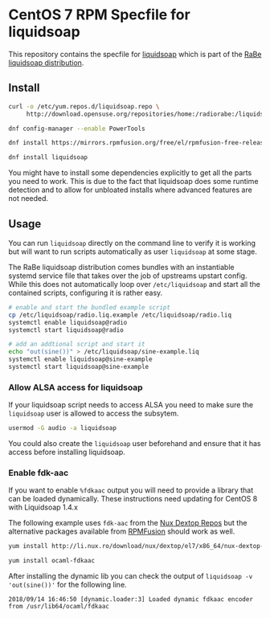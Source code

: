# CentOS 7 RPM Specfile for liquidsoap

This repository contains the specfile for [liquidsoap](http://liquidsoap.info/) which is part of the [RaBe liquidsoap distribution](https://build.opensuse.org/project/show/home:radiorabe:liquidsoap).

## Install

```bash
curl -o /etc/yum.repos.d/liquidsoap.repo \
     http://download.opensuse.org/repositories/home:/radiorabe:/liquidsoap/CentOS_8/home:radiorabe:liquidsoap.repo

dnf config-manager --enable PowerTools

dnf install https://mirrors.rpmfusion.org/free/el/rpmfusion-free-release-8.noarch.rpm

dnf install liquidsoap
```

You might have to install some dependencies explicitly to get all the parts you need to work. This is due to the fact that liquidsoap does some runtime detection
and to allow for unbloated installs where advanced features are not needed.

## Usage

You can run `liquidsoap` directly on the command line to verify it is working but will want to run scripts automatically as user `liquidsoap` at some stage.

The RaBe liquidsoap distribution comes bundles with an instantiable systemd service file that takes over the job of upstreams upstart config. While this
does not automatically loop over `/etc/liquidsoap` and start all the contained scripts, configuring it is rather easy.

```bash
# enable and start the bundled example script
cp /etc/liquidsoap/radio.liq.example /etc/liquidsoap/radio.liq
systemctl enable liquidsoap@radio
systemctl start liquidsoap@radio

# add an addtional script and start it
echo "out(sine())" > /etc/liquidsoap/sine-example.liq
systemctl enable liquidsoap@sine-example
systemctl start liquidsoap@sine-example
```

### Allow ALSA access for liquidsoap

If your liquidsoap script needs to access ALSA you need to make sure the `liquidsoap` user is allowed to access the subsytem.

```bash
usermod -G audio -a liquidsoap
```

You could also create the `liquidsoap` user beforehand and ensure that it has access before installing liquidsoap.

### Enable fdk-aac

If you want to enable `%fdkaac` output you will need to provide a library that can be loaded dynamically. These
instructions need updating for CentOS 8 with Liquidsoap 1.4.x

The following example uses `fdk-aac` from the [Nux Dextop Repos](https://li.nux.ro/repos.html) but the
alternative packages available from [RPMFusion](https://rpmfusion.org) should work as well.

```bash
yum install http://li.nux.ro/download/nux/dextop/el7/x86_64/nux-dextop-release-0-5.el7.nux.noarch.rpm

yum install ocaml-fdkaac
```

After installing the dynamic lib you can check the output of `liquidsoap -v 'out(sine())'` for the following line.

```
2018/09/14 16:46:50 [dynamic.loader:3] Loaded dynamic fdkaac encoder from /usr/lib64/ocaml/fdkaac
```
